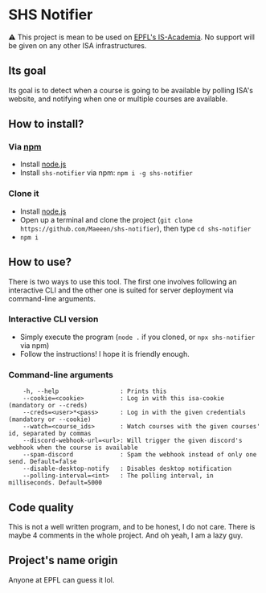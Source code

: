 # SHS Notifier

:warning: This project is mean to be used on [EPFL's IS-Academia](https://isa.epfl.ch). No support will be given on any other ISA infrastructures.

## Its goal

Its goal is to detect when a course is going to be available by polling ISA's website, and notifying when one or multiple courses are available.

## How to install?

### Via [npm](https://www.npmjs.com/package/shs-notifier)

* Install [node.js](https://nodejs.org/en/download)
* Install `shs-notifier` via npm: `npm i -g shs-notifier`

### Clone it

* Install [node.js](https://nodejs.org/en/download)
* Open up a terminal and clone the project (`git clone https://github.com/Maeeen/shs-notifier`), then type `cd shs-notifier`
* `npm i`

## How to use?

There is two ways to use this tool. The first one involves following an interactive CLI and the other one is suited for server deployment via command-line arguments.

### Interactive CLI version

* Simply execute the program (`node .` if you cloned, or `npx shs-notifier` via npm)
* Follow the instructions! I hope it is friendly enough.

### Command-line arguments

```
    -h, --help                 : Prints this
    --cookie=<cookie>          : Log in with this isa-cookie (mandatory or --creds)
    --creds=<user>*<pass>      : Log in with the given credentials (mandatory or --cookie)
    --watch=<course_ids>       : Watch courses with the given courses' id, separated by commas
    --discord-webhook-url=<url>: Will trigger the given discord's webhook when the course is available
    --spam-discord             : Spam the webhook instead of only one send. Default=false
    --disable-desktop-notify   : Disables desktop notification
    --polling-interval=<int>   : The polling interval, in milliseconds. Default=5000
```


## Code quality

This is not a well written program, and to be honest, I do not care. There is maybe 4 comments in the whole project. And oh yeah, I am a lazy guy.

## Project's name origin

Anyone at EPFL can guess it lol.